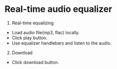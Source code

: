 # Real-time audio equalizer

1. Real-time equalizing
- Load audio file(mp3, flac) locally.
- Click play button.
- Use equalizer handlebars and listen to the audio.

2. Download
- Click download button.
